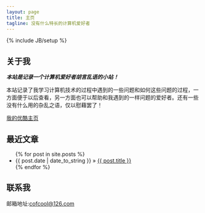 ```yaml
---
layout: page
title: 主页
tagline: 没有什么特长的计算机爱好者
---
```

{% include JB/setup %}
## 关于我

***本站是记录一个计算机爱好者胡言乱语的小站！***

本站记录了我学习计算机技术的过程中遇到的一些问题和如何这些问题的过程，一方面便于以后查看，另一方面也可以帮助和我遇到的一样问题的爱好者。还有一些没有什么用的杂乱之语，仅以慰藉罢了！

[我的优酷主页](http://i.youku.com/cofcool)

## 最近文章
<ul class="posts">
  {% for post in site.posts %}
    <li><span>{{ post.date | date_to_string }}</span> &raquo; <a href="{{ BASE_PATH }}{{ post.url }}">{{ post.title }}</a></li>
  {% endfor %}
</ul>

## 联系我

邮箱地址:<cofcool@126.com>




